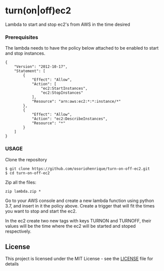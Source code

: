 # turn(on|off)ec2

Lambda to start and stop ec2's from AWS in the time desired

### Prerequisites

The lambda needs to have the policy below attached to be enabled to start and stop instances.

```
{
    "Version": "2012-10-17",
    "Statement": [
        {
            "Effect": "Allow",
            "Action": [
                "ec2:StartInstances",
                "ec2:StopInstances"
            ],
            "Resource": "arn:aws:ec2:*:*:instance/*"
        },
        {
            "Effect": "Allow",
            "Action": "ec2:DescribeInstances",
            "Resource": "*"
        }
    ]
}
```

### USAGE

Clone the repository

```
$ git clone https://github.com/osoriohenrique/turn-on-off-ec2.git
$ cd turn-on-off-ec2
```

Zip all the files:

```
zip lambda.zip *
```

Go to your AWS console and create a new lambda function using python 3.7, and insert in it the policy above. Create a trigger that will fit the times you want to stop and start the ec2.


In the ec2 create two new tags with keys TURNON and TURNOFF, their values will be the time where the ec2 will be started and stoped respectively.


## License

This project is licensed under the MIT License - see the [LICENSE](LICENSE) file for details
